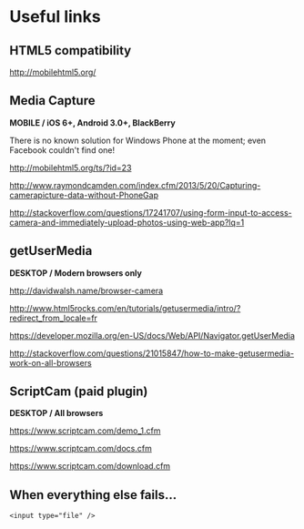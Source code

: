 Useful links
============

HTML5 compatibility
-------------------

http://mobilehtml5.org/

Media Capture
-------------

**MOBILE / iOS 6+, Android 3.0+, BlackBerry**

There is no known solution for Windows Phone at the moment; even Facebook couldn't find one!

http://mobilehtml5.org/ts/?id=23

http://www.raymondcamden.com/index.cfm/2013/5/20/Capturing-camerapicture-data-without-PhoneGap

http://stackoverflow.com/questions/17241707/using-form-input-to-access-camera-and-immediately-upload-photos-using-web-app?lq=1

getUserMedia
------------

**DESKTOP / Modern browsers only**

http://davidwalsh.name/browser-camera

http://www.html5rocks.com/en/tutorials/getusermedia/intro/?redirect_from_locale=fr

https://developer.mozilla.org/en-US/docs/Web/API/Navigator.getUserMedia

http://stackoverflow.com/questions/21015847/how-to-make-getusermedia-work-on-all-browsers

ScriptCam (paid plugin)
-----------------------

**DESKTOP / All browsers**

https://www.scriptcam.com/demo_1.cfm

https://www.scriptcam.com/docs.cfm

https://www.scriptcam.com/download.cfm


When everything else fails...
-----------------------------

```
<input type="file" />
```